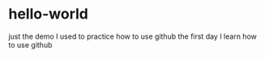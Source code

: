 # hello-world
just the demo I used to practice how to use github
the first day I learn how to use github
